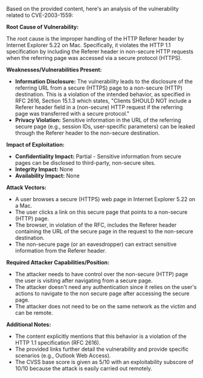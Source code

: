 Based on the provided content, here's an analysis of the vulnerability related to CVE-2003-1559:

**Root Cause of Vulnerability:**

The root cause is the improper handling of the HTTP Referer header by Internet Explorer 5.22 on Mac. Specifically, it violates the HTTP 1.1 specification by including the Referer header in non-secure HTTP requests when the referring page was accessed via a secure protocol (HTTPS).

**Weaknesses/Vulnerabilities Present:**

*   **Information Disclosure:** The vulnerability leads to the disclosure of the referring URL from a secure (HTTPS) page to a non-secure (HTTP) destination. This is a violation of the intended behavior, as specified in RFC 2616, Section 15.1.3 which states, "Clients SHOULD NOT include a Referer header field in a (non-secure) HTTP request if the referring page was transferred with a secure protocol."
*   **Privacy Violation:** Sensitive information in the URL of the referring secure page (e.g., session IDs, user-specific parameters) can be leaked through the Referer header to the non-secure destination.

**Impact of Exploitation:**

*   **Confidentiality Impact:** Partial - Sensitive information from secure pages can be disclosed to third-party, non-secure sites.
*   **Integrity Impact:** None
*   **Availability Impact:** None

**Attack Vectors:**

*   A user browses a secure (HTTPS) web page in Internet Explorer 5.22 on a Mac.
*   The user clicks a link on this secure page that points to a non-secure (HTTP) page.
*   The browser, in violation of the RFC, includes the Referer header containing the URL of the secure page in the request to the non-secure destination.
*   The non-secure page (or an eavesdropper) can extract sensitive information from the Referer header.

**Required Attacker Capabilities/Position:**

*   The attacker needs to have control over the non-secure (HTTP) page the user is visiting after navigating from a secure page.
*   The attacker doesn't need any authentication since it relies on the user's actions to navigate to the non secure page after accessing the secure page.
*   The attacker does not need to be on the same network as the victim and can be remote.

**Additional Notes:**

*   The content explicitly mentions that this behavior is a violation of the HTTP 1.1 specification (RFC 2616).
*   The provided links further detail the vulnerability and provide specific scenarios (e.g., Outlook Web Access).
*   The CVSS base score is given as 5/10 with an exploitability subscore of 10/10 because the attack is easily carried out remotely.